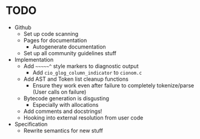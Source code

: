# TODO

- Github
  - Set up code scanning
  - Pages for documentation
    - Autogenerate documentation
  - Set up all community guidelines stuff
- Implementation
  - Add `~~~~~^` style markers to diagnostic output
    - Add `cio_glog_column_indicator` to `cionom.c`
  - Add AST and Token list cleanup functions 
    - Ensure they work even after failure to completely tokenize/parse (User calls on failure)
  - Bytecode generation is disgusting
    - Especially with allocations
  - Add comments and docstrings!
  - Hooking into external resolution from user code
- Specification
  - Rewrite semantics for new stuff